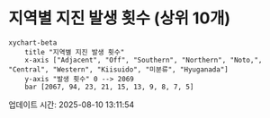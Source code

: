 # 지역별 지진 발생 횟수 (상위 10개)

```mermaid
xychart-beta
    title "지역별 지진 발생 횟수"
    x-axis ["Adjacent", "Off", "Southern", "Northern", "Noto,", "Central", "Western", "Kiisuido", "미분류", "Hyuganada"]
    y-axis "발생 횟수" 0 --> 2069
    bar [2067, 94, 23, 21, 15, 13, 9, 8, 7, 5]
```

업데이트 시간: 2025-08-10 13:11:54
